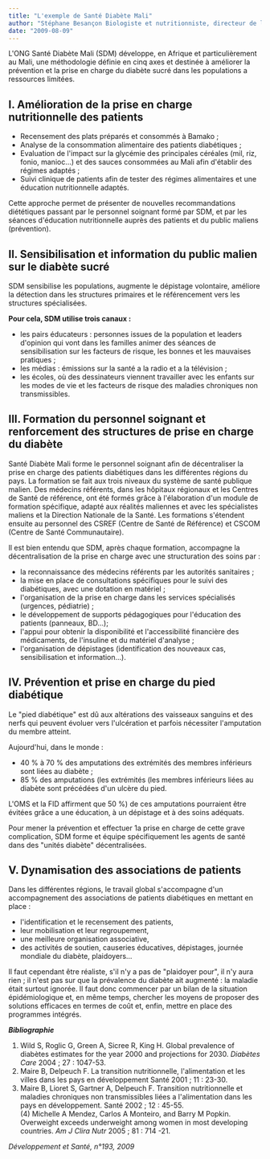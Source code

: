 ```yaml
---
title: "L'exemple de Santé Diabète Mali"
author: "Stéphane Besançon Biologiste et nutritionniste, directeur de l'ONG Santé Diabète Mali, Bamako, Mali."
date: "2009-08-09"
---
```


<div class="teaser"><p>L'ONG Santé Diabète Mali (SDM) développe, en Afrique et particulièrement au Mali, une méthodologie définie en cinq axes et destinée à améliorer la prévention et la prise en charge du diabète sucré dans les populations a ressources limitées.</p></div>

## I. Amélioration de la prise en charge nutritionnelle des patients

*   Recensement des plats préparés et consommés à Bamako ;
*   Analyse de la consommation alimentaire des patients diabétiques ;
*   Evaluation de l'impact sur la glycémie des principales céréales (mil, riz, fonio, manioc...) et des sauces consommées au Mali afin d'établir des régimes adaptés ;
*   Suivi clinique de patients afin de tester des régimes alimentaires et une éducation nutritionnelle adaptés.

Cette approche permet de présenter de nouvelles recommandations diététiques passant par le personnel soignant formé par SDM, et par les séances d'éducation nutritionnelle auprès des patients et du public maliens (prévention).

## Il. Sensibilisation et information du public malien sur le diabète sucré

SDM sensibilise les populations, augmente le dépistage volontaire, améliore la détection dans les structures primaires et le référencement vers les structures spécialisées.

**Pour cela, SDM utilise trois canaux :**

*   les pairs éducateurs : personnes issues de la population et leaders d'opinion qui vont dans les familles animer des séances de sensibilisation sur les facteurs de risque, les bonnes et les mauvaises pratiques ;
*   les médias : émissions sur la santé a la radio et a la télévision ;
*   les écoles, où des dessinateurs viennent travailler avec les enfants sur les modes de vie et les facteurs de risque des maladies chroniques non transmissibles.

## III. Formation du personnel soignant et renforcement des structures de prise en charge du diabète

Santé Diabète Mali forme le personnel soignant afin de décentraliser la prise en charge des patients diabétiques dans les différentes régions du pays. La formation se fait aux trois niveaux du système de santé publique malien. Des médecins référents, dans les hôpitaux régionaux et les Centres de Santé de référence, ont été formés grâce à l'élaboration d'un module de formation spécifique, adapté aux réalités maliennes et avec les spécialistes maliens et la Direction Nationale de la Santé. Les formations s'étendent ensuite au personnel des CSREF (Centre de Santé de Référence) et CSCOM (Centre de Santé Communautaire).

Il est bien entendu que SDM, après chaque formation, accompagne la décentralisation de la prise en charge avec une structuration des soins par :

*   la reconnaissance des médecins référents par les autorités sanitaires ;
*   la mise en place de consultations spécifiques pour le suivi des diabétiques, avec une dotation en matériel ;
*   l'organisation de la prise en charge dans les services spécialisés (urgences, pédiatrie) ;
*   le développement de supports pédagogiques pour l'éducation des patients (panneaux, BD...);
*   l'appui pour obtenir la disponibilité et l'accessibilité financière des médicaments, de l'insuline et du matériel d'analyse ;
*   l'organisation de dépistages (identification des nouveaux cas, sensibilisation et information...).

## IV. Prévention et prise en charge du pied diabétique

Le "pied diabétique" est dû aux altérations des vaisseaux sanguins et des nerfs qui peuvent évoluer vers l'ulcération et parfois nécessiter l'amputation du membre atteint.

Aujourd'hui, dans le monde :

*   40 % à 70 % des amputations des extrémités des membres inférieurs sont liées au diabète ;
*   85 % des amputations (les extrémités (les membres inférieurs liées au diabète sont précédées d'un ulcère du pied.

L'OMS et la FID affirment que 50 %) de ces amputations pourraient être évitées grâce a une éducation, à un dépistage et à des soins adéquats.

Pour mener la prévention et effectuer 1a prise en charge de cette grave complication, SDM forme et équipe spécifiquement les agents de santé dans des "unités diabète" décentralisées.

## V. Dynamisation des associations de patients

Dans les différentes régions, le travail global s'accompagne d'un accompagnement des associations de patients diabétiques en mettant en place :

*   l'identification et le recensement des patients,
*   leur mobilisation et leur regroupement,
*   une meilleure organisation associative,
*   des activités de soutien, causeries éducatives, dépistages, journée mondiale du diabète, plaidoyers...

Il faut cependant être réaliste, s'il n'y a pas de "plaidoyer pour", il n'y aura rien ; il n'est pas sur que la prévalence du diabète ait augmenté : la maladie était surtout ignorée. Il faut donc commencer par un bilan de la situation épidémiologique et, en même temps, chercher les moyens de proposer des solutions efficaces en termes de coût et, enfin, mettre en place des programmes intégrés.

_**Bibliographie**_

1. Wild S, Roglic G, Green A, Sicree R, King H. Global prevalence of diabètes estimates for the year 2000 and projections for 2030. _Diabètes Care_ 2004 ; 27 : 1047-53.  
2. Maire B, Delpeuch F. La transition nutritionnelle, l'alimentation et les villes dans les pays en développement Santé 2001 ; 11 : 23-30.  
3. Maire B, Lioret S, Gartner A, Delpeuch F. Transition nutritionnelle et maladies chroniques non transmissibles liées a l'alimentation dans les pays en développement. Santé 2002 ; 12 : 45-55.  
(4) Michelle A Mendez, Carlos A Monteiro, and Barry M Popkin. Overweight exceeds underweight among women in most developing countries. _Am J Clira Nutr_ 2005 ; 81 : 714 -21.

_Développement et Santé, n°193, 2009_